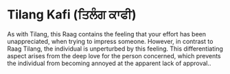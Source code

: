 # Tilang Kafi (ਤਿਲੰਗ ਕਾਫੀ)

As with Tilang, this Raag contains the feeling that your effort has been unappreciated, when trying to impress someone. However, in contrast to Raag Tilang, the individual is unperturbed by this feeling. This differentiating aspect arises from the deep love for the person concerned, which prevents the individual from becoming annoyed at the apparent lack of approval..
